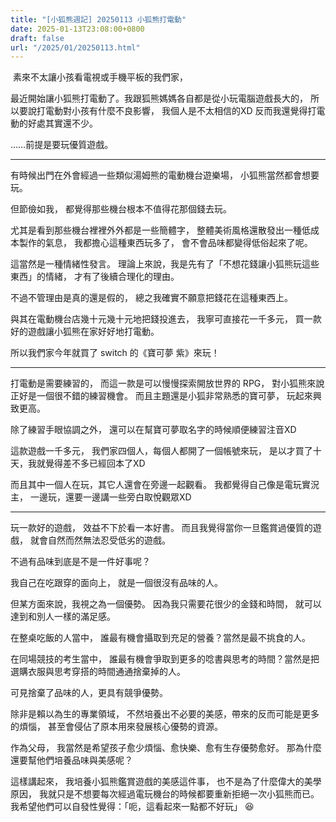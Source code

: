 ```yaml
---
title: "[小狐熊週記] 20250113 小狐熊打電動"
date: 2025-01-13T23:08:00+0800
draft: false
url: "/2025/01/20250113.html"
---
```


 素來不太讓小孩看電視或手機平板的我們家，

最近開始讓小狐熊打電動了。我跟狐熊媽媽各自都是從小玩電腦遊戲長大的，
所以要說打電動對小孩有什麼不良影響，
我個人是不太相信的XD
反而我還覺得打電動的好處其實還不少。

……前提是要玩優質遊戲。

---

有時候出門在外會經過一些類似湯姆熊的電動機台遊樂場，
小狐熊當然都會想要玩。

但節儉如我，
都覺得那些機台根本不值得花那個錢去玩。

尤其是看到那些機台裡裡外外都是一些簡體字，
整體美術風格還散發出一種低成本製作的氣息，
我都擔心這種東西玩多了，
會不會品味都變得低俗起來了呢。

這當然是一種情緒性發言。
理論上來說，我是先有了「不想花錢讓小狐熊玩這些東西」的情緒，
才有了後續合理化的理由。

不過不管理由是真的還是假的，
總之我確實不願意把錢花在這種東西上。

與其在電動機台店幾十元幾十元地把錢投進去，
我寧可直接花一千多元，
買一款好的遊戲讓小狐熊在家好好地打電動。

所以我們家今年就買了 switch 的《寶可夢 紫》來玩！

---

打電動是需要練習的，
而這一款是可以慢慢探索開放世界的 RPG，
對小狐熊來說正好是一個很不錯的練習機會。
而且主題還是小狐非常熟悉的寶可夢，
玩起來興致更高。

除了練習手眼協調之外，
還可以在幫寶可夢取名字的時候順便練習注音XD

這款遊戲一千多元，
我們家四個人，每個人都開了一個帳號來玩，
是以才買了十天，我就覺得差不多已經回本了XD

而且其中一個人在玩，其它人還會在旁邊一起觀看。
我都覺得自己像是電玩實況主，
一邊玩，還要一邊講一些旁白取悅觀眾XD

---

玩一款好的遊戲，
效益不下於看一本好書。
而且我覺得當你一旦鑑賞過優質的遊戲，
就會自然而然無法忍受低劣的遊戲。

不過有品味到底是不是一件好事呢？

我自己在吃跟穿的面向上，
就是一個很沒有品味的人。

但某方面來說，我視之為一個優勢。
因為我只需要花很少的金錢和時間，
就可以達到和別人一樣的滿足感。

在整桌吃飯的人當中，
誰最有機會攝取到充足的營養？當然是最不挑食的人。

在同場競技的考生當中，
誰最有機會爭取到更多的唸書與思考的時間？當然是把選購衣服與思考穿搭的時間通通捨棄掉的人。

可見捨棄了品味的人，更具有競爭優勢。

除非是賴以為生的專業領域，
不然培養出不必要的美感，帶來的反而可能是更多的煩惱，
甚至會侵佔了原本用來發展核心優勢的資源。

作為父母，
我當然是希望孩子愈少煩惱、愈快樂、愈有生存優勢愈好。
那為什麼還要幫他們培養品味與美感呢？

這樣講起來，
我培養小狐熊鑑賞遊戲的美感這件事，
也不是為了什麼偉大的美學原因，
我就只是不想要每次經過電玩機台的時候都要重新拒絕一次小狐熊而已。
我希望他們可以自發性覺得：「呃，這看起來一點都不好玩」 😆


